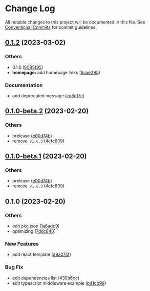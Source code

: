 # Change Log

All notable changes to this project will be documented in this file.
See [Conventional Commits](https://conventionalcommits.org) for commit guidelines.

## [0.1.2](https://github.com/do4ng/prext/compare/create-prext-app@0.1.0-beta.2...create-prext-app@0.1.2) (2023-03-02)


### Others

* 0.1.0 ([9085f95](https://github.com/do4ng/prext/commit/9085f95a104f58de3a475951b400a0b5e67b097a))
* **homepage:** add homepage links ([9cae295](https://github.com/do4ng/prext/commit/9cae295c2153a267a4e57a5588235d8d4c507833))


### Documentation

* add deprecated message ([cc8ef7c](https://github.com/do4ng/prext/commit/cc8ef7c5aa691f89bdbddb39d1f117720bc481bb))



## [0.1.0-beta.2](https://github.com/do4ng/prext/compare/create-prext-app@0.1.0...create-prext-app@0.1.0-beta.2) (2023-02-20)


### Others

* prelease ([e00d74b](https://github.com/do4ng/prext/commit/e00d74bcaa5eca141f30867ae2ad6b77b10b8313))
* remove` v1.0.3` ([4efc809](https://github.com/do4ng/prext/commit/4efc80918752d3b4f276b700f4a4254c75d79d2d))



## [0.1.0-beta.1](https://github.com/do4ng/prext/compare/create-prext-app@0.1.0...create-prext-app@0.1.0-beta.1) (2023-02-20)


### Others

* prelease ([e00d74b](https://github.com/do4ng/prext/commit/e00d74bcaa5eca141f30867ae2ad6b77b10b8313))
* remove` v1.0.3` ([4efc809](https://github.com/do4ng/prext/commit/4efc80918752d3b4f276b700f4a4254c75d79d2d))




## 0.1.0 (2023-02-20)

### Others

- edit pkg.json ([1a6adc9](https://github.com/do4ng/prext/commit/1a6adc948ce083f67861b013c66efd2931e5412b))
- optimizing ([7ddc840](https://github.com/do4ng/prext/commit/7ddc840d64aeeb58d8feef7f870225c76609775a))

### New Features

- add react template ([a9a074f](https://github.com/do4ng/prext/commit/a9a074fd1acb4a42e9379f9d52eb1f0016784cb3))

### Bug Fix

- edit dependencies list ([430b6cc](https://github.com/do4ng/prext/commit/430b6ccf1ddcce4b68fa90cf443cec1e8f5ff8d1))
- edit typescript middleware example ([bd1cb99](https://github.com/do4ng/prext/commit/bd1cb998dc3d66796ff030032c8f675927a213e2))
